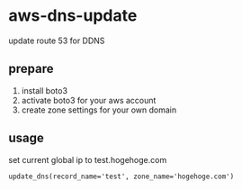 # aws-dns-update
update route 53 for DDNS

## prepare

1. install boto3
1. activate boto3 for your aws account
1. create zone settings for your own domain


## usage


set current global ip to test.hogehoge.com

```
update_dns(record_name='test', zone_name='hogehoge.com')
```

